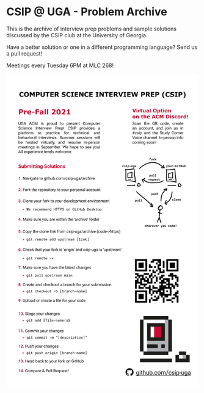 # CSIP @ UGA - Problem Archive

This is the archive of interview prep problems and sample solutions discussed by the CSIP club at the University of Georgia.

Have a better solution or one in a different programming language? Send us a pull request!

Meetings every Tuesday 6PM at MLC 268!

![ACM-CSIP Commit Instructions](flyers/ACM-CSIP_Commit_Instructions.png)
